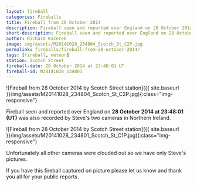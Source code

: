 ```yaml
---
layout: fireball
categories: Fireballs
title: Fireball from 28 October 2014
description: Fireball seen and reported over England on 28 October 2014
short-description: Fireball seen and reported over England on 28 October 2014
author: Richard Kacerek
image: img/assets/M20141028_234804_Scotch_St_C2P.jpg
permalink: fireballs/fireball-from-28-october-2014/
tags: [fireball, meteor]
station: Scotch Street
fireball-date: 28 October 2014 at 23:48:01 UT
fireball-id: M20141028_234801
---
```


![Fireball from 28 October 2014 by Scotch Street station]({{ site.baseurl }}/img/assets/M20141028_234804_Scotch_St_C2P.jpg){:class="img-responsive"}

Fireball seen and reported over England on **28 October 2014 at 23:48:01 (UT)** was also recorded by Steve's two cameras in Northern Ireland.

![Fireball from 28 October 2014 by Scotch Street station]({{ site.baseurl }}/img/assets/M20141028_234801_Scotch_St_C1P.jpg){:class="img-responsive"}

Unfortunately all other cameras were clouded out so we have only Steve's pictures.

If you have this fireball captured on picture please let us know and thank you all for your public reports.

